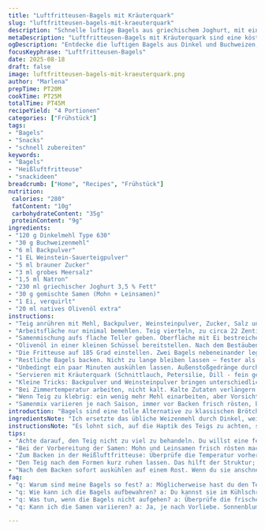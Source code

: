 ```yaml
---
title: "Luftfritteusen-Bagels mit Kräuterquark"
slug: "luftfritteusen-bagels-mit-kraeuterquark"
description: "Schnelle luftige Bagels aus griechischem Joghurt, mit einem Hauch Dinkelmehl und Buchweizen für den nussigen Twist. Sesam ersetzt durch Mohn und Leinsamen, für Crunch und Aroma. Backpulver und Weinstein ersetzt Sauerteigpulver – sorgt für leichte Säure und Bindung. Backen in der Heißluftfritteuse, das gibt Kruste und Volumen in kürzerer Zeit. Mit Olivenöl bestrichen, vor und nach dem Backen. Glücklich machender Butterquark mit frischen Kräutern als Dip. Mehr als ein Frühstück – kleine Knackpunkte beim Formen und Erkennen der perfekten Bräunung. Nichts trocken, alle knusprig außen, soft innen. Lernen von Fehlschlägen, wie zu viel Feuchtigkeit, zu kurze Ruhezeiten oder zu dickes Rollen der Teigstränge."
metaDescription: "Luftfritteusen-Bagels mit Kräuterquark sind eine köstliche, schnelle Alternative zu Brötchen – einfach zubereitet und perfekt für jeden Anlass."
ogDescription: "Entdecke die luftigen Bagels aus Dinkel und Buchweizen, ideal als Snack oder Frühstück mit aromatischem Kräuterquark."
focusKeyphrase: "Luftfritteusen-Bagels"
date: 2025-08-18
draft: false
image: luftfritteusen-bagels-mit-kraeuterquark.png
author: "Marlena"
prepTime: PT20M
cookTime: PT25M
totalTime: PT45M
recipeYield: "4 Portionen"
categories: ["Frühstück"]
tags:
- "Bagels"
- "Snacks"
- "schnell zubereiten"
keywords:
- "Bagels"
- "Heißluftfritteuse"
- "snackideen"
breadcrumb: ["Home", "Recipes", "Frühstück"]
nutrition: 
 calories: "280"
 fatContent: "10g"
 carbohydrateContent: "35g"
 proteinContent: "9g"
ingredients:
- "120 g Dinkelmehl Type 630"
- "30 g Buchweizenmehl"
- "6 ml Backpulver"
- "1 EL Weinstein-Sauerteigpulver"
- "5 ml brauner Zucker"
- "3 ml grobes Meersalz"
- "1,5 ml Natron"
- "230 ml griechischer Joghurt 3,5 % Fett"
- "30 g gemischte Samen (Mohn + Leinsamen)"
- "1 Ei, verquirlt"
- "20 ml natives Olivenöl extra"
instructions:
- "Teig anrühren mit Mehl, Backpulver, Weinsteinpulver, Zucker, Salz und Natron. Gut trocken mischen. Dann den Joghurt in zwei Portionen zugeben, erst mit Holzlöffel, wenn zäh, Fingern einschließen und kneten.Allow Feuchtigkeit zu binden unter leichtem Druck,Teigprodukt soll nicht kleben, eher kompakt als weich."
- "Arbeitsfläche nur minimal bemehlen. Teig vierteln, zu circa 22 Zentimeter langen Strängen rollen. Zuviel bemehlen führt zu zerbrechlichen Stellen. Enden gut zusammendrücken, nicht nur festhalten, sonst reißt beim Backen. Ringe circa 9 Zentimeter Durchmesser formen. Wer schiebt, macht sie zu dünn oder dick."
- "Samenmischung aufs flache Teller geben. Oberfläche mit Ei bestreichen – wichtig für Haftung der Samen, sonst alles rollt ab und verbrennt oder fällt runter. Jede Seite mit Samen drücken, aber nicht schichten. Nicht in Öl wenden; sonst zieht es Feuchtigkeit rein und ist später matschig."
- "Olivenöl in einer kleinen Schüssel bereitstellen. Nach dem Bestäuben die Unterseite der Bagels mit Öl bepinseln. So wird die Unterseite in der Heißluftfritteuse knusprig, ohne zu verbrennen."
- "Die Fritteuse auf 185 Grad einstellen. Zwei Bagels nebeneinander legen, Ölseite nach unten. Klackendes Geräusch, wenn Teig auf Korb trifft, klingt später fester. Nach 7 Minuten wenden, Oberseite wird golden, Boden muss dunkler aber nicht schwarz sein. Weitere 6 Minuten backen. Wenn leicht fest, mit einer Zange anheben, elastisch aber nicht wabbelig, deutet auf Garheit."
- "Restliche Bagels backen. Nicht zu lange bleiben lassen – fester als Brot, aber innen noch weich. Wenn sie zu früh draussen sind, wirken mehlig, zu spät, dann trocknen sie aus."
- "Unbedingt ein paar Minuten auskühlen lassen. Außenstoßgedränge durch Dampf wird so reduziert. Wenn zu heiß angeschnitten, gerinnt Eiweiß und wirkt fettig."
- "Servieren mit Kräuterquark (Schnittlauch, Petersilie, Dill - fein gehackt, gemischt mit Vollfettquark, Zitronensaft, Salz). Alternative: Knoblauchjoghurt-Dip oder würziger Senf."
- "Kleine Tricks: Backpulver und Weinsteinpulver bringen unterschiedliche Gärung. Weinstein am Anfang stabilisiert, Natron am Ende reagiert mit Säure aus Sauerteigpulver. Diese Kombination macht Bagels fluffig, ohne Gärzeit wie Hefeteig."
- "Bei Zimmertemperatur arbeiten, nicht kalt. Kalte Zutaten verlängern Knetzeit, können Innenstruktur zäh machen."
- "Wenn Teig zu klebrig: ein wenig mehr Mehl einarbeiten, aber Vorsicht, sonst trocknet es aus."
- "Samenmix variieren je nach Saison, immer vor Backen frisch rösten, bringt Aroma und vermeidet muffigen Beigeschmack."
introduction: "Bagels sind eine tolle Alternative zu klassischen Brötchen. Luftige, weiche Krume mit einer leicht knusprigen Kruste, gemacht ohne Hefe – das spart Wartezeit. Gerade in der Heißluftfritteuse gelingen sie schnell, mit dem Vorteil, dass sie nicht im Ofen austrocknen. Ich habe für mich entdeckt, dass eine Kombination aus Dinkel- und Buchweizenmehl die Struktur spannender macht und einen besonderen Geschmack gibt. Statt dem üblichen Backpulver findet sich bewährtes Weinsteinpulver und Natron als kleines Säuerungsmittel – fördert die Lockerung und gibt die charakteristische Note. Ein Ei sorgt für Farbglanz und die Samenkruste sorgt für die perfekte Textur außen. Wichtig: das Öl vor und nach dem Backen für die gewünschte Röstaromen und Knusprigkeit! Kleiner Tipp: Achtet auf die Konsistenz des Teiges und backt so lange, bis sich eine feste Oberflächenstruktur bei Druck bildet – das sagt mehr als jede Stoppuhr."
ingredientsNote: "Ich ersetzte das übliche Weizenmehl durch Dinkel, weil es bekömmlicher ist und den Bagels Luftigkeit verleiht – Weizen tendiert schnell zum Zähwerden. Buchweizenmehl bringt eine leichte Nussnote und Komplexität in den Geschmack. Weinsteinpulver ist eine spannende Alternative zum klassischen Backpulver; ist milder und verträglicher. Statt Sesam gibt es heute gemischte Samen, das sorgt für mehr Crunch und aromatische Vielfalt. Das Ei ist wichtig; sorgt für Halt und Farbe. Für mehr Aroma kann man das Öl durch Walnussöl tauschen. Joghurt ist obligatorisch. Immer Naturjoghurt ohne Zucker nehmen, damit das Backtriebmittel optimal arbeitet."
instructionsNote: "Es lohnt sich, auf die Haptik des Teigs zu achten, statt auf eine bestimmte Zeit. Der Teig darf nicht kleben, aber auch nicht trocken sein. Es ist besser, in kleinen Portionen mit Fingerspitzen den Teig in Form zu bringen, als den Teig zu stark zu bearbeiten und somit klebrig zu machen. Samen erst kurz vor dem Backen aufbringen und mit Ei bestreichen, um Verluste während des Backens vorzubeugen. Das zweimalige Backen mit Wenden in der Heißluftfritteuse sorgt für gleichmäßigen Bräunungs- und Knusprigeffekt. Temperatur und Zeit sind Richtwerte, die je nach Gerät variieren – unbedingt mit Sicht und Druckeindruck kontrollieren. Das Auskühlen ist entscheidend; sofortiges Anschneiden führt zu einer klebrigen Masse. Ich empfehle Kräuterquark komplett frisch gemischt – fertig abgepackter Quark verliert an Intensität. Rapid backen bringt einen spannenden Kontrast zur weichen Krume und der knusprigen Außenhaut."
tips:
- "Achte darauf, den Teig nicht zu viel zu behandeln. Du willst eine feine Struktur erhalten; zu viel Kneten macht ihn zäh. In kleinen Portionen arbeiten. Finger leicht befeuchten – trockene Hände halten den Teig nicht zusammen. Die Teigstücke dürfen nicht brechen; minimal bemehlen, um die perfekte Form zu erhalten."
- "Bei der Vorbereitung der Samen: Mohn und Leinsamen frisch rösten macht einen gewaltigen Unterschied. Der Duft ist intensiv. Alternativ: Kürbiskerne für einen anderen Crunch. Achte auf das Reihen von Samen, nicht übereinander schichten. Das sorgt für eine gleichmäßige Röstung."
- "Zum Backen in der Heißluftfritteuse: Überprüfe die Temperatur vorher. Zu heiß, dann wird die Kruste zu schwarz. Klopf auf den Korb, ein festes Geräusch bedeutet, dass sie fertig werden. Halte aber immer ein Auge auf die Zeit, besonders beim Wenden."
- "Den Teig nach dem Formen kurz ruhen lassen. Das hilft der Struktur; die Bagels gehen beim Backen besser auf. Berührungen führen dazu, dass es an der Hand kleben bleibt. Achte auf ein gleichmäßiges Drücken bei der Ringformung. Es sollte keine Risse geben."
- "Nach dem Backen sofort auskühlen auf einem Rost. Wenn du sie anschneidest, bevor sie abgekühlt sind, läuft die Feuchtigkeit raus. Das gibt einen matschigen Eindruck; die Oberfläche wird nicht knusprig. Geduld zählt hier, auch wenn es schwerfällt."
faq:
- "q: Warum sind meine Bagels so fest? a: Möglicherweise hast du den Teig zu lange geknetet. Versuche, weniger Knetzeit zu verwenden. Kurzes Ruhen kann auch helfen. Achte auf Frische der Zutaten, Qualität spielt eine Rolle."
- "q: Wie kann ich die Bagels aufbewahren? a: Du kannst sie im Kühlschrank lagern, aber besser: im Gefrierfach. Gut verpackt halten sie länger. Vor dem Servieren leicht aufwärmen; das macht sie wieder knusprig. Achte darauf, wie du sie lagerst."
- "q: Was tun, wenn die Bagels nicht aufgehen? a: Überprüfe die frische des Backpulvers. Es muss aktiv sein. Wenn du zu viel Flüssigkeit hast, wird der Teig schwer. Versuche es mit weniger Joghurt und achte auf die Konsistenz."
- "q: Kann ich die Samen variieren? a: Ja, je nach Vorliebe. Sonnenblumenkerne funktionieren gut. Achte darauf, sie frisch zu rösten; das Aroma entfaltet sich erst dann. Auch Gewürze wie Kreuzkümmel bringen etwas Neues. Experimentiere mit dem Mix, je nach Saison."

---
```

